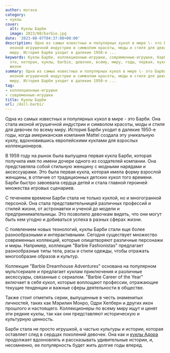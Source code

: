 ```yaml
---
author: morava
category:
- куклы
cover:
  alt: Куклы Барби
  image: 2023/08/barbie.jpg
date: '2023-08-07T04:37:00+00:00'
description: Одна из самых известных и популярных кукол в мире \- это Барби. Она стала
  иконой игрушечной индустрии и символом красоты, моды и стиля для девочек по всему
  миру. История Барби уходит в далекие 1950-е ...
keywords: Куклы Барби, коллекционные-игрушки, современные-игрушки, барби, стала, кукол,
  это, которая, куклы, barbie, девочек, всему, миру, годы, первая, кукла, времени,
  жизни
summary: Одна из самых известных и популярных кукол в мире \- это Барби. Она стала
  иконой игрушечной индустрии и символом красоты, моды и стиля для девочек по всему
  миру. История Барби уходит в далекие 1950-е ...
tag:
- коллекционные-игрушки
- современные-игрушки
title: Куклы Барби
url: /doll-barbi/
---
```


Одна из самых известных и популярных кукол в мире \- это Барби. Она стала иконой игрушечной индустрии и символом красоты, моды и стиля для девочек по всему миру. История Барби уходит в далекие 1950-е годы, когда американская компания Mattel создала эту уникальную куклу, вдохновившись европейскими куклами для взрослых коллекционеров.

В 1959 году на рынок была выпущена первая кукла Барби, которая получила имя по имени дочери одного из создателей компании. Она представляла собой стильную женщину с модными нарядами и аксессуарами. Это была первая кукла, которая имела форму взрослой женщины, в отличие от традиционных детских кукол того времени. Барби быстро завоевала сердца детей и стала главной героиней множества игровых сценариев.

С течением времени Барби стала не только куклой, но и многогранной персоной. Она стала представительницей различных профессий и стилей жизни, от астронавтки и ученой до модели и предпринимательницы. Это позволило девочкам видеть, что они могут быть кем угодно и добиваться успеха в разных сферах жизни.

С появлением новых технологий, куклы Барби стали еще более разнообразными и интерактивными. Сегодня существует множество современных коллекций, которые олицетворяют различные персонажи и миры. Например, коллекция "Barbie Fashionistas" предлагает разнообразные типы тела, расы и стили одежды, чтобы отражать многообразие образов и культур.

Коллекция "Barbie Dreamhouse Adventures" основана на популярном мультсериале и предлагает куклам приключения и различные аксессуары, связанные с сериалом. "Barbie Career of the Year" включает в себя кукол, которые воплощают профессии, отражающие текущие тенденции и важные сферы деятельности в обществе.

Также стоит отметить серии, выпущенные в честь знаменитых личностей, таких как Мэрилин Монро, Одри Хепберн и других икон прошлого и настоящего. Коллекционеры по всему миру ищут и ценят эти редкие куклы, так как они представляют историческую и культурную ценность.

Барби стала не просто игрушкой, а частью культуры и истории, которая оставляет след в сердцах поколений девочек. Она как и [куклы Адора](https://www.adora.ru/kukla-adora/573/) продолжает вдохновлять и рассказывать удивительные истории, и, несомненно, ее популярность будет жить долгие годы вперед.